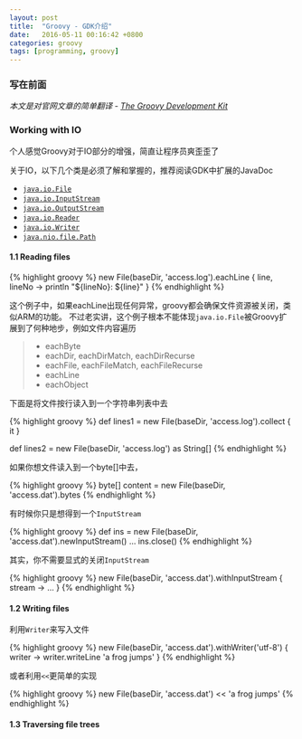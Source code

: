 ```yaml
---
layout: post
title:  "Groovy - GDK介绍"
date:   2016-05-11 00:16:42 +0800
categories: groovy
tags: [programming, groovy]
---
```

### 写在前面

_本文是对官网文章的简单翻译 - [The Groovy Development Kit](http://groovy-lang.org/groovy-dev-kit.html)_

### Working with IO

个人感觉Groovy对于IO部分的增强，简直让程序员爽歪歪了

关于IO，以下几个类是必须了解和掌握的，推荐阅读GDK中扩展的JavaDoc

* [`java.io.File`](http://docs.groovy-lang.org/latest/html/groovy-jdk/java/io/File.html)
* [`java.io.InputStream`](http://docs.groovy-lang.org/latest/html/groovy-jdk/java/io/InputStream.html)
* [`java.io.OutputStream`](http://docs.groovy-lang.org/latest/html/groovy-jdk/java/io/OutputStream.html)
* [`java.io.Reader`](http://docs.groovy-lang.org/latest/html/groovy-jdk/java/io/Reader.html)
* [`java.io.Writer`](http://docs.groovy-lang.org/latest/html/groovy-jdk/java/io/Writer.html)
* [`java.nio.file.Path`](http://docs.groovy-lang.org/latest/html/groovy-jdk/java/nio/file/Path.html)

#### 1.1 Reading files

{% highlight groovy %}
new File(baseDir, 'access.log').eachLine { line, lineNo ->
    println "${lineNo}: ${line}"
}
{% endhighlight %}

这个例子中，如果eachLine出现任何异常，groovy都会确保文件资源被关闭，类似ARM的功能。
不过老实讲，这个例子根本不能体现`java.io.File`被Groovy扩展到了何种地步，例如文件内容遍历

> * eachByte
> * eachDir, eachDirMatch, eachDirRecurse
> * eachFile, eachFileMatch, eachFileRecurse
> * eachLine
> * eachObject

下面是将文件按行读入到一个字符串列表中去

{% highlight groovy %}
def lines1 = new File(baseDir, 'access.log').collect { it }

def lines2 = new File(baseDir, 'access.log') as String[]
{% endhighlight %}

如果你想文件读入到一个byte[]中去，

{% highlight groovy %}
byte[] content = new File(baseDir, 'access.dat').bytes
{% endhighlight %}

有时候你只是想得到一个`InputStream`

{% highlight groovy %}
def ins = new File(baseDir, 'access.dat').newInputStream()
...
ins.close()
{% endhighlight %}

其实，你不需要显式的关闭`InputStream`

{% highlight groovy %}
new File(baseDir, 'access.dat').withInputStream { stream ->
  ...
}
{% endhighlight %}

#### 1.2 Writing files

利用`Writer`来写入文件

{% highlight groovy %}
new File(baseDir, 'access.dat').withWriter('utf-8') { writer ->
    writer.writeLine 'a frog jumps'
}
{% endhighlight %}

或者利用`<<`更简单的实现

{% highlight groovy %}
new File(baseDir, 'access.dat') << 'a frog jumps'
{% endhighlight %}

#### 1.3 Traversing file trees
